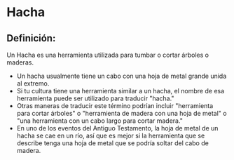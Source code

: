 # Hacha

## Definición: 

Un Hacha es una herramienta utilizada para tumbar o cortar árboles o maderas.

* Un hacha usualmente tiene un cabo con una hoja de metal grande unida al extremo.
* Si tu cultura tiene una herramienta similar a un hacha, el nombre de esa herramienta puede ser utilizado para traducir "hacha."
* Otras maneras de traducir este término podrían incluir "herramienta para cortar árboles" o "herramienta de madera con una hoja de metal" o "una herramienta con un cabo largo para cortar madera."
* En uno de los eventos del Antiguo Testamento, la hoja de metal de un hacha se cae en un río, así que es mejor si la herramienta que se describe tenga una hoja de metal que se podría soltar del cabo de madera.

